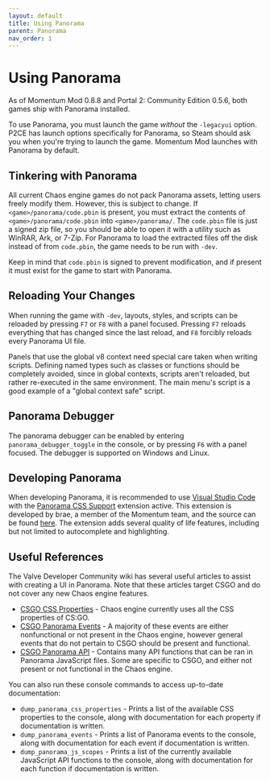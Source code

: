 ```yaml
---
layout: default
title: Using Panorama
parent: Panorama
nav_order: 1
---
```


# Using Panorama

As of Momentum Mod 0.8.8 and Portal 2: Community Edition 0.5.6, both games ship
with Panorama installed.

To use Panorama, you must launch the game *without* the `-legacyui` option. P2CE has launch options specifically
for Panorama, so Steam should ask you when you're trying to launch the game. Momentum Mod launches with Panorama
by default.

## Tinkering with Panorama

All current Chaos engine games do not pack Panorama assets, letting users freely modify them. However, this is subject
to change. If `<game>/panorama/code.pbin` is present, you must extract the contents of `<game>/panorama/code.pbin`
into `<game>/panorama/`. The `code.pbin` file is just a signed zip file, so you should be able to open it with a
utility such as WinRAR, Ark, or 7-Zip. For Panorama to load the extracted files off the disk instead of from `code.pbin`,
the game needs to be run with `-dev`. 

Keep in mind that `code.pbin` is signed to prevent modification, and if present it must exist for the game to start with Panorama.

## Reloading Your Changes

When running the game with `-dev`, layouts, styles, and scripts can be reloaded by pressing `F7` or `F8` with a panel focused.
Pressing `F7` reloads everything that has changed since the last reload, and `F8` forcibly reloads every Panorama UI file.

Panels that use the global v8 context need special care taken when writing scripts. Defining named types such as classes or
functions should be completely avoided, since in global contexts, scripts aren't reloaded, but rather re-executed in the same
environment. The main menu's script is a good example of a "global context safe" script.

## Panorama Debugger

The panorama debugger can be enabled by entering `panorama_debugger_toggle` in the console, or by pressing `F6` with a
panel focused. The debugger is supported on Windows and Linux.

## Developing Panorama

When developing Panorama, it is recommended to use [Visual Studio Code](https://code.visualstudio.com/) with the [Panorama CSS Support](https://marketplace.visualstudio.com/items?itemName=braemie.panorama-css) extension active. This extension is developed by brae, a member of the Momentum team, and the source can be found [here](https://github.com/braem/vscode-panorama-css). The extension adds several quality of life features, including but not limited to autocomplete and highlighting.

## Useful References

The Valve Developer Community wiki has several useful articles to assist with creating a UI in Panorama. Note that these
articles target CSGO and do not cover any new Chaos engine features.
- [CSGO CSS Properties](https://developer.valvesoftware.com/wiki/CSGO_Panorama_CSS_Properties) - Chaos engine currently uses
  all the CSS properties of CS:GO.
- [CSGO Panorama Events](https://developer.valvesoftware.com/wiki/CSGO_Panorama_Events) - A majority of these events are either
  nonfunctional or not present in the Chaos engine, however general events that do not pertain to CSGO should be present and
  functional.
- [CSGO Panorama API](https://developer.valvesoftware.com/wiki/CSGO_Panorama_API) - Contains many API functions that can be ran
  in Panorama JavaScript files. Some are specific to CSGO, and either not present or not functional in the Chaos engine.

You can also run these console commands to access up-to-date documentation:
- `dump_panorama_css_properties` - Prints a list of the available CSS properties to the console, along with documentation for
  each property if documentation is written.
- `dump_panorama_events` - Prints a list of Panorama events to the console, along with documentation for each event if documentation
  is written.
- `dump_panorama_js_scopes` - Prints a list of the currently available JavaScript API functions to the console, along with
  documentation for each function if documentation is written.
